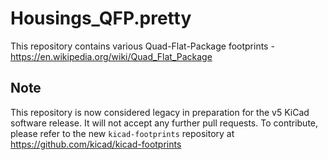 # Housings_QFP.pretty

This repository contains various Quad-Flat-Package footprints - https://en.wikipedia.org/wiki/Quad_Flat_Package


## Note

This repository is now considered legacy in preparation for the v5 KiCad software release. It will not accept any further pull requests. To contribute, please refer to the new `kicad-footprints` repository at https://github.com/kicad/kicad-footprints
